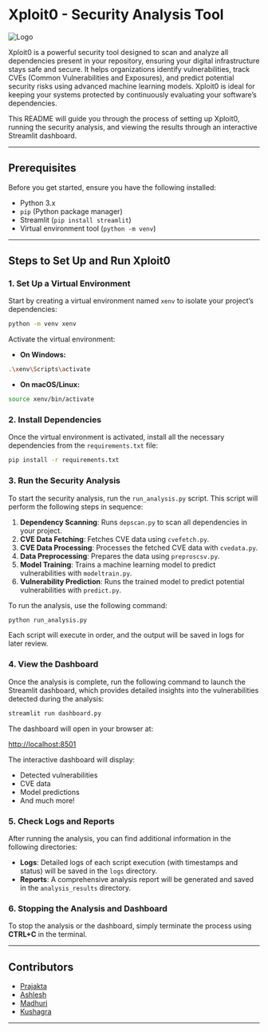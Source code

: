 

# Xploit0 - Security Analysis Tool

![Logo](https://i.ibb.co/gQt4BM1/i-1-removebg-preview.png")


Xploit0 is a powerful security tool designed to scan and analyze all dependencies present in your repository, ensuring your digital infrastructure stays safe and secure. It helps organizations identify vulnerabilities, track CVEs (Common Vulnerabilities and Exposures), and predict potential security risks using advanced machine learning models. Xploit0 is ideal for keeping your systems protected by continuously evaluating your software’s dependencies.

This README will guide you through the process of setting up Xploit0, running the security analysis, and viewing the results through an interactive Streamlit dashboard.

---

## Prerequisites

Before you get started, ensure you have the following installed:

- Python 3.x
- `pip` (Python package manager)
- Streamlit (`pip install streamlit`)
- Virtual environment tool (`python -m venv`)

---

## Steps to Set Up and Run Xploit0

### 1. Set Up a Virtual Environment

Start by creating a virtual environment named `xenv` to isolate your project’s dependencies:

```bash
python -m venv xenv
```

Activate the virtual environment:

- **On Windows:**

```bash
.\xenv\Scripts\activate
```

- **On macOS/Linux:**

```bash
source xenv/bin/activate
```

### 2. Install Dependencies

Once the virtual environment is activated, install all the necessary dependencies from the `requirements.txt` file:

```bash
pip install -r requirements.txt
```

### 3. Run the Security Analysis

To start the security analysis, run the `run_analysis.py` script. This script will perform the following steps in sequence:

1. **Dependency Scanning**: Runs `depscan.py` to scan all dependencies in your project.
2. **CVE Data Fetching**: Fetches CVE data using `cvefetch.py`.
3. **CVE Data Processing**: Processes the fetched CVE data with `cvedata.py`.
4. **Data Preprocessing**: Prepares the data using `preproscsv.py`.
5. **Model Training**: Trains a machine learning model to predict vulnerabilities with `modeltrain.py`.
6. **Vulnerability Prediction**: Runs the trained model to predict potential vulnerabilities with `predict.py`.

To run the analysis, use the following command:

```bash
python run_analysis.py
```

Each script will execute in order, and the output will be saved in logs for later review.

### 4. View the Dashboard

Once the analysis is complete, run the following command to launch the Streamlit dashboard, which provides detailed insights into the vulnerabilities detected during the analysis:

```bash
streamlit run dashboard.py
```

The dashboard will open in your browser at:

[http://localhost:8501](http://localhost:8501)

The interactive dashboard will display:

- Detected vulnerabilities
- CVE data
- Model predictions
- And much more!

### 5. Check Logs and Reports

After running the analysis, you can find additional information in the following directories:

- **Logs**: Detailed logs of each script execution (with timestamps and status) will be saved in the `logs` directory.
- **Reports**: A comprehensive analysis report will be generated and saved in the `analysis_results` directory.

### 6. Stopping the Analysis and Dashboard

To stop the analysis or the dashboard, simply terminate the process using **CTRL+C** in the terminal.

---
## Contributors

- [Prajakta](https://github.com/prajaktanaik17)
- [Ashlesh](https://github.com/Ash-the-k)
- [Madhuri](https://github.com/Madhuri-V-S)
- [Kushagra](https://github.com/KushagraShukla30)

---
